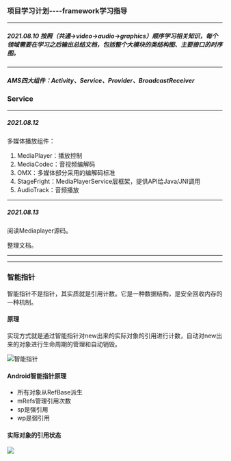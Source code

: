 ### 项目学习计划----framework学习指导

---

##### 2021.08.10 按照（共通->video->audio->graphics）顺序学习相关知识，每个领域需要在学习之后输出***总结文档***，包括整个大模块的***类结构图***、主要接口的***时序图***。

---

##### AMS四大组件：Activity、Service、Provider、BroadcastReceiver

### Service

---

##### 2021.08.12

多媒体播放组件：

1. MediaPlayer：播放控制
2. MediaCodec：音视频编解码
3. OMX：多媒体部分采用的编解码标准
4. StageFright：MediaPlayerService层框架，提供API给Java/JNI调用
5. AudioTrack：音频播放

---

##### 2021.08.13

阅读Mediaplayer源码。

整理文档。

---

---

### 智能指针

智能指针不是指针，其实质就是引用计数。它是一种数据结构，是安全回收内存的一种机制。

#### 原理

实现方式就是通过智能指针对new出来的实际对象的引用进行计数，自动对new出来的对象进行生命周期的管理和自动销毁。

![智能指针](https://imagestypora.oss-cn-hangzhou.aliyuncs.com/imagestypora.oss-cn-hangzhou.aliyuncs.com智能指针.png)

#### Android智能指针原理

- 所有对象从RefBase派生
- mRefs管理引用次数
- sp是强引用
- wp是弱引用

#### 实际对象的引用状态

![](https://imagestypora.oss-cn-hangzhou.aliyuncs.com/imagestypora.oss-cn-hangzhou.aliyuncs.com实际对象的引用状态.png)

